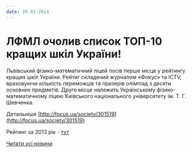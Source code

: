 ```yaml
---
date: 28.03.2014
---
```

# ЛФМЛ очолив список ТОП-10 кращих шкіл України!

Львівський фізико-математичний ліцей посів перше місце у рейтингу кращих шкіл України. Рейтиг складений журналом «Фокус» та ICTV, враховуючи кількість переможців та призерів олімпіад з десяти основних предметів. Друге місце належить Українському фізико-математичному ліцею Київського національного університету ім. Т. Г. Шевченка.

Детальніше [http://focus.ua/society/301519](http://focus.ua/society/301519)

Рейтинг за 2013 рік - [тут](/%D0%BD%D0%BE%D0%B2%D0%B8%D0%BD%D0%B8/%D0%BB%D1%96%D1%86%D0%B5%D0%B9-%D0%BF%D0%BE%D1%81%D1%96%D0%B2-%D0%B4%D1%80%D1%83%D0%B3%D0%B5-%D0%BC%D1%96%D1%81%D1%86%D0%B5-%D1%83-%D1%80%D0%B5%D0%B9%D1%82%D0%B8%D0%BD%D0%B3%D1%83-%D0%BA%D1%80%D0%B0%D1%89%D0%B8%D1%85-%D1%88%D0%BA%D1%96%D0%BB-%D1%83%D0%BA%D1%80%D0%B0%D1%97%D0%BD%D0%B8!.aspx)

[Читати усі новини](/news)
